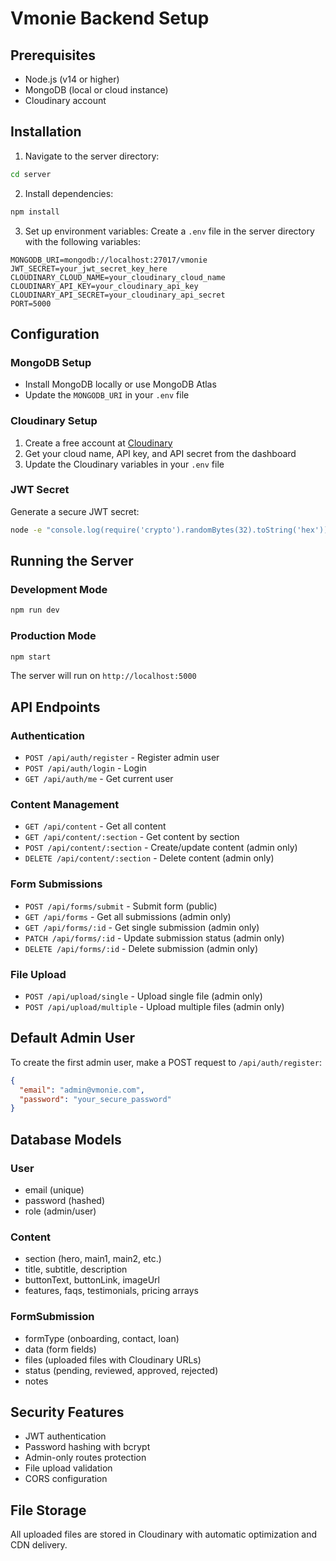 # Vmonie Backend Setup

## Prerequisites
- Node.js (v14 or higher)
- MongoDB (local or cloud instance)
- Cloudinary account

## Installation

1. Navigate to the server directory:
```bash
cd server
```

2. Install dependencies:
```bash
npm install
```

3. Set up environment variables:
Create a `.env` file in the server directory with the following variables:

```env
MONGODB_URI=mongodb://localhost:27017/vmonie
JWT_SECRET=your_jwt_secret_key_here
CLOUDINARY_CLOUD_NAME=your_cloudinary_cloud_name
CLOUDINARY_API_KEY=your_cloudinary_api_key
CLOUDINARY_API_SECRET=your_cloudinary_api_secret
PORT=5000
```

## Configuration

### MongoDB Setup
- Install MongoDB locally or use MongoDB Atlas
- Update the `MONGODB_URI` in your `.env` file

### Cloudinary Setup
1. Create a free account at [Cloudinary](https://cloudinary.com/)
2. Get your cloud name, API key, and API secret from the dashboard
3. Update the Cloudinary variables in your `.env` file

### JWT Secret
Generate a secure JWT secret:
```bash
node -e "console.log(require('crypto').randomBytes(32).toString('hex'))"
```

## Running the Server

### Development Mode
```bash
npm run dev
```

### Production Mode
```bash
npm start
```

The server will run on `http://localhost:5000`

## API Endpoints

### Authentication
- `POST /api/auth/register` - Register admin user
- `POST /api/auth/login` - Login
- `GET /api/auth/me` - Get current user

### Content Management
- `GET /api/content` - Get all content
- `GET /api/content/:section` - Get content by section
- `POST /api/content/:section` - Create/update content (admin only)
- `DELETE /api/content/:section` - Delete content (admin only)

### Form Submissions
- `POST /api/forms/submit` - Submit form (public)
- `GET /api/forms` - Get all submissions (admin only)
- `GET /api/forms/:id` - Get single submission (admin only)
- `PATCH /api/forms/:id` - Update submission status (admin only)
- `DELETE /api/forms/:id` - Delete submission (admin only)

### File Upload
- `POST /api/upload/single` - Upload single file (admin only)
- `POST /api/upload/multiple` - Upload multiple files (admin only)

## Default Admin User

To create the first admin user, make a POST request to `/api/auth/register`:

```json
{
  "email": "admin@vmonie.com",
  "password": "your_secure_password"
}
```

## Database Models

### User
- email (unique)
- password (hashed)
- role (admin/user)

### Content
- section (hero, main1, main2, etc.)
- title, subtitle, description
- buttonText, buttonLink, imageUrl
- features, faqs, testimonials, pricing arrays

### FormSubmission
- formType (onboarding, contact, loan)
- data (form fields)
- files (uploaded files with Cloudinary URLs)
- status (pending, reviewed, approved, rejected)
- notes

## Security Features
- JWT authentication
- Password hashing with bcrypt
- Admin-only routes protection
- File upload validation
- CORS configuration

## File Storage
All uploaded files are stored in Cloudinary with automatic optimization and CDN delivery.
